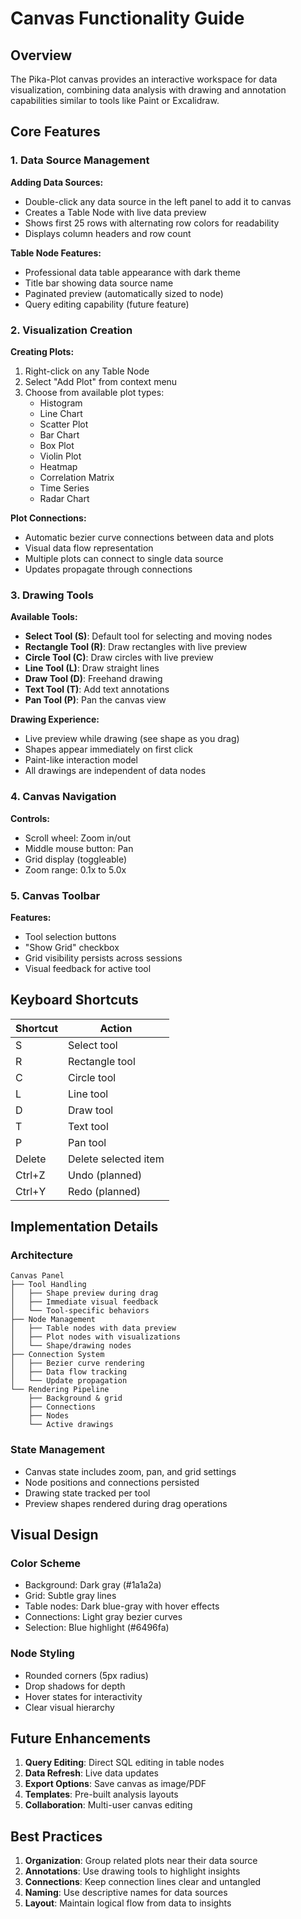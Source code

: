 # Canvas Functionality Guide

## Overview

The Pika-Plot canvas provides an interactive workspace for data visualization, combining data analysis with drawing and annotation capabilities similar to tools like Paint or Excalidraw.

## Core Features

### 1. Data Source Management

**Adding Data Sources:**
- Double-click any data source in the left panel to add it to canvas
- Creates a Table Node with live data preview
- Shows first 25 rows with alternating row colors for readability
- Displays column headers and row count

**Table Node Features:**
- Professional data table appearance with dark theme
- Title bar showing data source name
- Paginated preview (automatically sized to node)
- Query editing capability (future feature)

### 2. Visualization Creation

**Creating Plots:**
1. Right-click on any Table Node
2. Select "Add Plot" from context menu
3. Choose from available plot types:
   - Histogram
   - Line Chart
   - Scatter Plot
   - Bar Chart
   - Box Plot
   - Violin Plot
   - Heatmap
   - Correlation Matrix
   - Time Series
   - Radar Chart

**Plot Connections:**
- Automatic bezier curve connections between data and plots
- Visual data flow representation
- Multiple plots can connect to single data source
- Updates propagate through connections

### 3. Drawing Tools

**Available Tools:**
- **Select Tool (S)**: Default tool for selecting and moving nodes
- **Rectangle Tool (R)**: Draw rectangles with live preview
- **Circle Tool (C)**: Draw circles with live preview
- **Line Tool (L)**: Draw straight lines
- **Draw Tool (D)**: Freehand drawing
- **Text Tool (T)**: Add text annotations
- **Pan Tool (P)**: Pan the canvas view

**Drawing Experience:**
- Live preview while drawing (see shape as you drag)
- Shapes appear immediately on first click
- Paint-like interaction model
- All drawings are independent of data nodes

### 4. Canvas Navigation

**Controls:**
- Scroll wheel: Zoom in/out
- Middle mouse button: Pan
- Grid display (toggleable)
- Zoom range: 0.1x to 5.0x

### 5. Canvas Toolbar

**Features:**
- Tool selection buttons
- "Show Grid" checkbox
- Grid visibility persists across sessions
- Visual feedback for active tool

## Keyboard Shortcuts

| Shortcut | Action |
|----------|--------|
| S | Select tool |
| R | Rectangle tool |
| C | Circle tool |
| L | Line tool |
| D | Draw tool |
| T | Text tool |
| P | Pan tool |
| Delete | Delete selected item |
| Ctrl+Z | Undo (planned) |
| Ctrl+Y | Redo (planned) |

## Implementation Details

### Architecture
```
Canvas Panel
├── Tool Handling
│   ├── Shape preview during drag
│   ├── Immediate visual feedback
│   └── Tool-specific behaviors
├── Node Management
│   ├── Table nodes with data preview
│   ├── Plot nodes with visualizations
│   └── Shape/drawing nodes
├── Connection System
│   ├── Bezier curve rendering
│   ├── Data flow tracking
│   └── Update propagation
└── Rendering Pipeline
    ├── Background & grid
    ├── Connections
    ├── Nodes
    └── Active drawings
```

### State Management
- Canvas state includes zoom, pan, and grid settings
- Node positions and connections persisted
- Drawing state tracked per tool
- Preview shapes rendered during drag operations

## Visual Design

### Color Scheme
- Background: Dark gray (#1a1a2a)
- Grid: Subtle gray lines
- Table nodes: Dark blue-gray with hover effects
- Connections: Light gray bezier curves
- Selection: Blue highlight (#6496fa)

### Node Styling
- Rounded corners (5px radius)
- Drop shadows for depth
- Hover states for interactivity
- Clear visual hierarchy

## Future Enhancements

1. **Query Editing**: Direct SQL editing in table nodes
2. **Data Refresh**: Live data updates
3. **Export Options**: Save canvas as image/PDF
4. **Templates**: Pre-built analysis layouts
5. **Collaboration**: Multi-user canvas editing

## Best Practices

1. **Organization**: Group related plots near their data source
2. **Annotations**: Use drawing tools to highlight insights
3. **Connections**: Keep connection lines clear and untangled
4. **Naming**: Use descriptive names for data sources
5. **Layout**: Maintain logical flow from data to insights 